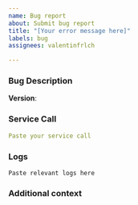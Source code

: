 ```yaml
---
name: Bug report
about: Submit bug report
title: "[Your error message here]"
labels: bug
assignees: valentinfrlch

---
```


<!-- Use the error message as the title -->
<!-- Fill out all fields below. -->

### Bug Description
<!-- A clear and concise description of what error you are receiving -->

<!-- Type your version number below -->
**Version**: 

### Service Call
<!-- Paste your service call below -->
```yaml
Paste your service call
```

### Logs
<!-- Check README to enable debugging -->
```
Paste relevant logs here
```

### Additional context
<!-- Add more info about the problem here. -->

